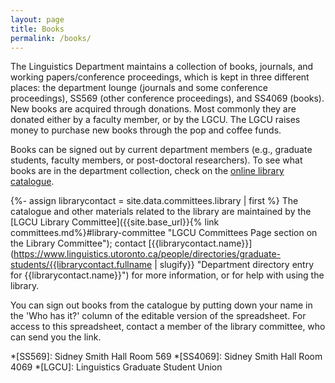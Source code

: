 ```yaml
---
layout: page
title: Books
permalink: /books/
---
```


The Linguistics Department maintains a collection of books, journals, and working papers/conference proceedings, which is kept in three different places: the department lounge (journals and some conference proceedings), SS569 (other conference proceedings), and SS4069 (books). New books are acquired through donations. Most commonly they are donated either by a faculty member, or by the LGCU. The LGCU raises money to purchase new books through the pop and coffee funds.

Books can be signed out by current department members (e.g., graduate students, faculty members, or post-doctoral researchers). To see what books are in the department collection, check on the [online library catalogue](https://docs.google.com/spreadsheets/d/e/2PACX-1vQd_Fpu5FER3aeGnuujwySRi-7nXctVNvlnzHFqSqH5MVZlKT5b6x3M5oWlIRGC7qZmKCSR2aVln5os/pubhtml "LingDept Library Catalogue public version").

{%- assign librarycontact = site.data.committees.library | first %}
The catalogue and other materials related to the library are maintained by the [LGCU Library Committee]({{site.base_url}}{% link committees.md%}#library-committee "LGCU Committees Page section on the Library Committee"); contact [{{librarycontact.name}}](https://www.linguistics.utoronto.ca/people/directories/graduate-students/{{librarycontact.fullname | slugify}} "Department directory entry for {{librarycontact.name}}") for more information, or for help with using the library.

You can sign out books from the catalogue by putting down your name in the 'Who has it?' column of the editable version of the spreadsheet. For access to this spreadsheet, contact a member of the library committee, who can send you the link.

*[SS569]: Sidney Smith Hall Room 569
*[SS4069]: Sidney Smith Hall Room 4069
*[LGCU]: Linguistics Graduate Student Union
